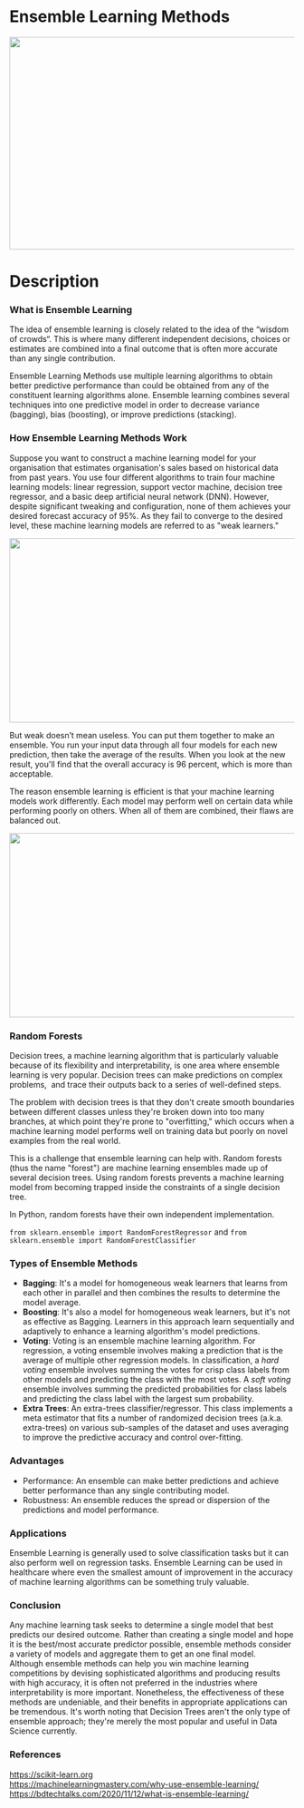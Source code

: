 # Ensemble Learning Methods

<img src="https://github.com/nakshatra-garg/winter-of-contributing/blob/Datascience_With_Python/Datascience_With_Python/Machine%20Learning/Tutorials/Ensemble%20Methods/Images/Ensemble_Methods.png" width="600" height="375">

# Description
### What is Ensemble Learning
The idea of ensemble learning is closely related to the idea of the “wisdom of crowds“. This is where many different independent decisions, choices or estimates are combined into a final outcome that is often more accurate than any single contribution.

Ensemble Learning Methods use multiple learning algorithms to obtain better predictive performance than could be obtained from any of the constituent learning algorithms alone. Ensemble learning combines several techniques into one predictive model in order to decrease variance (bagging), bias (boosting), or improve predictions (stacking).


### How Ensemble Learning Methods Work
Suppose you want to construct a machine learning model for your organisation that estimates organisation's sales based on historical data from past years. You use four different algorithms to train four machine learning models: linear regression, support vector machine, decision tree regressor, and a basic deep artificial neural network (DNN).
However, despite significant tweaking and configuration, none of them achieves your desired forecast accuracy of 95%. As they fail to converge to the desired level, these machine learning models are referred to as "weak learners."<br>

<img src="https://github.com/nakshatra-garg/winter-of-contributing/blob/Datascience_With_Python/Datascience_With_Python/Machine%20Learning/Tutorials/Ensemble%20Methods/Images/Ensemble_Methods_2.webp" width="700" height="325">

But weak doesn’t mean useless. You can put them together to make an ensemble. You run your input data through all four models for each new prediction, then take the average of the results. When you look at the new result, you'll find that the overall accuracy is 96 percent, which is more than acceptable.

The reason ensemble learning is efficient is that your machine learning models work differently. Each model may perform well on certain data while performing poorly on others. When all of them are combined, their flaws are balanced out.

<img src="https://github.com/nakshatra-garg/winter-of-contributing/blob/Datascience_With_Python/Datascience_With_Python/Machine%20Learning/Tutorials/Ensemble%20Methods/Images/ensemble-machine-learning-models.webp" width="700" height="325">

<br>

### Random Forests

Decision trees, a machine learning algorithm that is particularly valuable because of its flexibility and interpretability, is one area where ensemble learning is very popular. Decision trees can make predictions on complex problems,  and trace their outputs back to a series of well-defined steps.

The problem with decision trees is that they don't create smooth boundaries between different classes unless they're broken down into too many branches, at which point they're prone to "overfitting," which occurs when a machine learning model performs well on training data but poorly on novel examples from the real world.

This is a challenge that ensemble learning can help with. Random forests (thus the name "forest") are machine learning ensembles made up of several decision trees. Using random forests prevents a machine learning model from becoming trapped inside the constraints of a single decision tree.

In Python, random forests have their own independent implementation.

`from sklearn.ensemble import RandomForestRegressor` and `from sklearn.ensemble import RandomForestClassifier`

### Types of Ensemble Methods

- **Bagging**: It's a model for homogeneous weak learners that learns from each other in parallel and then combines the results to determine the model average.
- **Boosting**: It's also a model for homogeneous weak learners, but it's not as effective as Bagging. Learners in this approach learn sequentially and adaptively to enhance a learning algorithm's model predictions.
- **Voting**: Voting is an ensemble machine learning algorithm. For regression, a voting ensemble involves making a prediction that is the average of multiple other regression models. In classification, a _hard voting_ ensemble involves summing the votes for crisp class labels from other models and predicting the class with the most votes. A _soft voting_ ensemble involves summing the predicted probabilities for class labels and predicting the class label with the largest sum probability.
- **Extra Trees**: An extra-trees classifier/regressor. This class implements a meta estimator that fits a number of randomized decision trees (a.k.a. extra-trees) on various sub-samples of the dataset and uses averaging to improve the predictive accuracy and control over-fitting.

### Advantages
- Performance: An ensemble can make better predictions and achieve better performance than any single contributing model.
- Robustness: An ensemble reduces the spread or dispersion of the predictions and model performance.

### Applications
Ensemble Learning is generally used to solve classification tasks but it can also perform well on regression tasks. Ensemble Learning can be used in healthcare where even the smallest amount of improvement in the accuracy of machine learning algorithms can be something truly valuable.

### Conclusion
Any machine learning task seeks to determine a single model that best predicts our desired outcome. Rather than creating a single model and hope it is the best/most accurate predictor possible, ensemble methods consider a variety of models and aggregate them to get an one final model.<br>
Although ensemble methods can help you win machine learning competitions by devising sophisticated algorithms and producing results with high accuracy, it is often not preferred in the industries where interpretability is more important. Nonetheless, the effectiveness of these methods are undeniable, and their benefits in appropriate applications can be tremendous. It's worth noting that Decision Trees aren't the only type of ensemble approach; they're merely the most popular and useful in Data Science currently.

### References
https://scikit-learn.org<br>
https://machinelearningmastery.com/why-use-ensemble-learning/<br>
https://bdtechtalks.com/2020/11/12/what-is-ensemble-learning/
